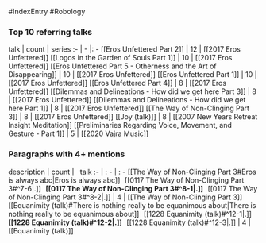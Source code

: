#IndexEntry #Robology

### Top 10 referring talks
talk | count | series
:- | - |: -
[[Eros Unfettered Part 2]] | 12 | [[2017 Eros Unfettered]]
[[Logos in the Garden of Souls Part 1]] | 10 | [[2017 Eros Unfettered]]
[[Eros Unfettered Part 5 - Otherness and the Art of Disappearing]] | 10 | [[2017 Eros Unfettered]]
[[Eros Unfettered Part 1]] | 10 | [[2017 Eros Unfettered]]
[[Eros Unfettered Part 4]] | 8 | [[2017 Eros Unfettered]]
[[Dilemmas and Delineations - How did we get here Part 3]] | 8 | [[2017 Eros Unfettered]]
[[Dilemmas and Delineations - How did we get here Part 1]] | 8 | [[2017 Eros Unfettered]]
[[The Way of Non-Clinging Part 3]] | 8 | [[2017 Eros Unfettered]]
[[Joy (talk)]] | 8 | [[2007 New Years Retreat Insight Meditation]]
[[Preliminaries Regarding Voice, Movement, and Gesture - Part 1]] | 5 | [[2020 Vajra Music]]

### Paragraphs with 4+ mentions
description | count | &nbsp;&nbsp;talk
:- | : - | : -
[[The Way of Non-Clinging Part 3#Eros is always abc\|Eros is always abc]] &nbsp;&nbsp;[[0117 The Way of Non-Clinging Part 3#^7-6\|.]] &nbsp; **[[0117 The Way of Non-Clinging Part 3#^8-1\|.]]** &nbsp; [[0117 The Way of Non-Clinging Part 3#^8-2\|.]] | 4 | [[The Way of Non-Clinging Part 3]]
[[Equanimity (talk)#There is nothing really to be equanimous about\|There is nothing really to be equanimous about]] &nbsp;&nbsp;[[1228 Equanimity (talk)#^12-1\|.]] &nbsp; **[[1228 Equanimity (talk)#^12-2\|.]]** &nbsp; [[1228 Equanimity (talk)#^12-3\|.]] | 4 | [[Equanimity (talk)]]

